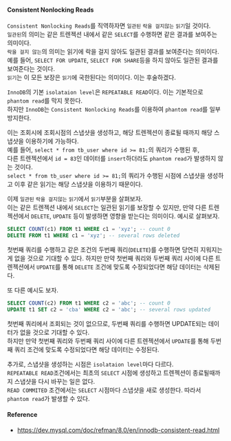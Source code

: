 #### Consistent Nonlocking Reads
`Consistent Nonlocking Reads`를 직역하자면 `일관된` `락을 걸지않는` `읽기`일 것이다.  
`일관된`의 의미는 같은 트렌젝션 내에서 같은 `SELECT`를 수행하면 같은 결과를 보여주는 의미이다.  
`락을 걸지 않는`의 의미는 읽기에 락을 걸지 않아도 일관된 결과를 보여준다는 의미이다.   
예를 들어, `SELECT FOR UPDATE`, `SELECT FOR SHARE`등을 하지 않아도 일관된 결과를 보여준다는 것이다.  
`읽기`는 이 모든 보장은 `읽기`에 국한된다는 의미이다. 이는 후술하겠다.  

`InnoDB`의 기본 `isolataion level`은 `REPEATABLE READ`이다. 이는 기본적으로 `phantom read`를 막지 못한다.  
하지만 `InnoDB`는 `Consistent Nonlocking Reads`를 이용하여 `phantom read`를 일부 방지한다.  

이는 조회시에 조회시점의 스냅샷을 생성하고, 해당 트렌젝션이 종료될 때까지 해당 스냅샷을 이용하기에 가능하다.  
예를 들어, `select * from tb_user where id >= 81;`의 쿼리가 수행된 후,    
다른 트렌젝션에서 `id = 83`인 데이터를 `insert`하더라도 `phantom read`가 발생하지 않는 것이다.   
`select * from tb_user where id >= 81;`의 쿼리가 수행된 시점에 스냅샷을 생성하고 이후 같은 읽기는 해당 스냅샷을 이용하기 때문이다.  

이제 `일관된` `락을 걸지않는` `읽기`에서 `읽기`부분을 살펴보자.  
이는 같은 트렌젝션 내에서 `SELECT`는 일관된 읽기를 보장할 수 있지만, 만약 다른 트렌젝션에서 `DELETE`, `UPDATE` 등이 발생하면 영향을 받는다는 의미이다. 
예시로 살펴보자.  

~~~sql
SELECT COUNT(c1) FROM t1 WHERE c1 = 'xyz'; -- count 0
DELETE FROM t1 WHERE c1 = 'xyz'; -- several rows deleted
~~~
첫번째 쿼리를 수행하고 같은 조건의 두번째 쿼리(`DELETE`)를 수행하면 당연히 지워지는게 없을 것으로 기대할 수 있다.
하지만 만약 첫번째 쿼리와 두번째 쿼리 사이에 다른 트렌젝션에서 `UPDATE`를 통해 `DELETE` 조건에 맞도록 수정되었다면 해당 데이터는 삭제된다.   

또 다른 예시도 보자.  
~~~sql
SELECT COUNT(c2) FROM t1 WHERE c2 = 'abc'; -- count 0
UPDATE t1 SET c2 = 'cba' WHERE c2 = 'abc'; -- several rows updated
~~~
첫번째 쿼리에서 조회되는 것이 없으므로, 두번째 쿼리를 수행하면 UPDATE되는 데이터가 없을 것으로 기대할 수 있다.  
하지만 만약 첫번째 쿼리와 두번째 쿼리 사이에 다른 트렌젝션에서 `UPDATE`를 통해 두번째 쿼리 조건에 맞도록 수정되었다면 해당 데이터는 수정된다.  

추가로, 스냅샷을 생성하는 시점은 `isolataion level`마다 다르다.  
`REPEATABLE READ`조건에서는 최초의 `SELECT` 시점에 생성하고 트렌젝션이 종료될때까지 스냅샷을 다시 바꾸는 일은 없다.  
`READ COMMITED` 조건에서는 `SELECT` 시점마다 스냅샷을 새로 생성한다. 따라서 `phantom read`가 발생할 수 있다.

#### Reference
- https://dev.mysql.com/doc/refman/8.0/en/innodb-consistent-read.html
